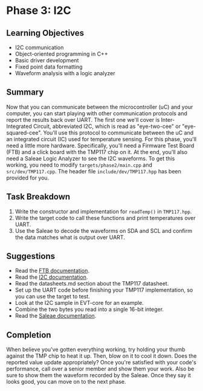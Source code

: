 # Phase 3: I2C

## Learning Objectives

- I2C communication
- Object-oriented programming in C++
- Basic driver development
- Fixed point data formatting
- Waveform analysis with a logic analyzer

## Summary

Now that you can communicate between the microcontroller (uC) and your
computer, you can start playing with other communication protocols and report
the results back over UART. The first one we'll cover is Inter-Integrated
Circuit, abbreviated I2C, which is read as "eye-two-cee" or "eye-squared-cee".
You'll use this protocol to communicate between the uC and an integrated
circuit (IC) used for temperature sensing. For this phase, you'll need a little
more hardware. Specifically, you'll need a Firmware Test Board (FTB) and a click
board with the TMP117 chip on it. At the end, you'll also need a Saleae Logic
Analyzer to see the I2C waveforms. To get this working, you need to modify
`targets/phase2/main.cpp` and `src/dev/TMP117.cpp`. The header file
`include/dev/TMP117.hpp` has been provided for you.

## Task Breakdown

1. Write the constructor and implementation for `readTemp()` in `TMP117.hpp`.
2. Write the target code to call these functions and print temperatures over
   UART.
3. Use the Saleae to decode the waveforms on SDA and SCL and confirm the data
   matches what is output over UART.

## Suggestions

- Read the [FTB documentation](https://sites.google.com/g.rit.edu/evt-home-page/firmware-team/device-documentation/firmware-test-board-ftb).
- Read the [I2C documentation](https://sites.google.com/g.rit.edu/evt-home-page/firmware-team/communication-protocols/inter-integrated-circuit-i2c?authuser=0).
- Read the datasheets.md section about the TMP117 datasheet.
- Set up the UART code before finishing your TMP117 implementation, so you can
  use the target to test.
- Look at the I2C sample in EVT-core for an example.
- Combine the two bytes you read into a single 16-bit integer.
- Read the [Saleae documentation](https://sites.google.com/g.rit.edu/evt-home-page/firmware-team/device-documentation/saleae-logic-analyzer?authuser=0).

## Completion

When believe you've gotten everything working, try holding your thumb against
the TMP chip to heat it up. Then, blow on it to cool it down. Does the reported
value update appropriately? Once you're satisfied with your code's performance,
call over a senior member and show them your work. Also be sure to show them the
waveform recorded by the Saleae. Once they say it looks good, you can move on to
the next phase.